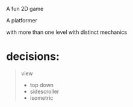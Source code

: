 A fun 2D game

A platformer

with more than one level with distinct mechanics

# decisions:
> view
> - top down
> - sidescroller
> - isometric

> 